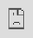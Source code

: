 ```yaml
---
hide:
  - toc
  - navigation
---
```


<script language="javascript"> 
    function totop() { 
        scroll(0,0); 
    } 
</script>


<body style="margin:0px;padding:0px;overflow:hidden">
    <iframe name="iframe" onload="totop()" src="https://embed.kumu.io/b3d59a64f47bc07d82f594c808a8a6b3?scroll=1"  frameborder="0" style="overflow:hidden;overflow-x:hidden;overflow-y:hidden;height:100%;width:100%;position:absolute;top:0px;left:0px;right:0px;bottom:0px" height="100%" width="100%"></iframe>
</body>




<style>
  h1 {display: none !important;}
  .md-content{padding: 0 !important;}
  article {
    margin: 0 !important;
    padding-top: 0 !important;
  }
</style>
